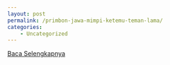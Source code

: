 ```yaml
---
layout: post
permalink: /primbon-jawa-mimpi-ketemu-teman-lama/
categories:
    - Uncategorized
---
```


[Baca Selengkapnya](/04)